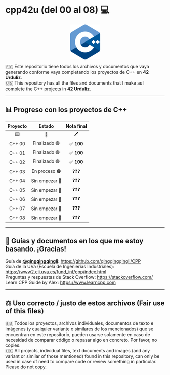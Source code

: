 # cpp42u (del 00 al 08) 💻
<p align="center">
  <img align="center" src="https://github.com/AllPlayed/cpp-learning42u/blob/main/cpp_logo_wikipedia.png?raw=true" width="95" height="110"></img>
</p>

🇪🇸 Este repositorio tiene todos los archivos y documentos que vaya generando conforme vaya completando los proyectos de C++ en **42 Urduliz**.                                      
🇺🇸 This repository has all the files and documents that I make as I complete the C++ projects in **42 Urduliz**.

-------
## 📊 Progreso con los proyectos de C++
| Proyecto | Estado | Nota final |
| :-------------: | :-------------: | :-------------: |
| ⌨️ | 🧠 | 🖊️ |
| C++ 00 | Finalizado 🟢 | ✅ **100** |
| C++ 01 | Finalizado 🟢 | ✅ **100** |
| C++ 02 | Finalizado 🟢 | ✅ **100** |
| C++ 03 | En proceso 🟠 | ❓❓❓ |
| C++ 04 | Sin empezar 🔴 | ❓❓❓ |
| C++ 05 | Sin empezar 🔴 | ❓❓❓ |
| C++ 06 | Sin empezar 🔴 | ❓❓❓ |
| C++ 07 | Sin empezar 🔴 | ❓❓❓ |
| C++ 08 | Sin empezar 🔴 | ❓❓❓ |

-------

## 📗 Guías y documentos en los que me estoy basando. ¡Gracias!
Guía de **[@qingqingqingli](https://github.com/qingqingqingli)**: https://github.com/qingqingqingli/CPP                            
Guía de la UVa (Escuela de Ingenierías Industriales): https://www2.eii.uva.es/fund_inf/cpp/index.html                             
Preguntas y respuestas de Stack Overflow: https://stackoverflow.com/                                            
Learn CPP Guide by Alex: https://www.learncpp.com

-------

## ⚖️ Uso correcto / justo de estos archivos (Fair use of this files)
🇪🇸 Todos los proyectos, archivos individuales, documentos de texto e imágenes (y cualquier variante o similares de los mencionados) que se encuentran en este repositorio, pueden usarse solamente en caso de necesidad de comparar código o repasar algo en concreto. Por favor, no copies.              
🇺🇸 All projects, individual files, text documents and images (and any variant or similar of those mentioned) found in this repository, can only be used in case of need to compare code or review something in particular. Please do not copy.
